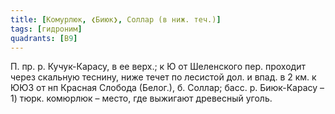 ```yaml
---
title: [Комурлюк, ❮Биюк❯, Соллар (в ниж. теч.)]
tags: [гидроним]
quadrants: [В9]
---
```


П. пр. р. Кучук-Карасу, в ее верх.; к Ю от Шеленского пер. проходит через
скальную теснину, ниже течет по лесистой дол. и впад. в 2 км. к ЮЮЗ от нп
Красная Слобода (Белог.), б. Соллар; басс. р. Биюк-Карасу – 1) тюрк. комюрлюк –
место, где выжигают древесный уголь.
